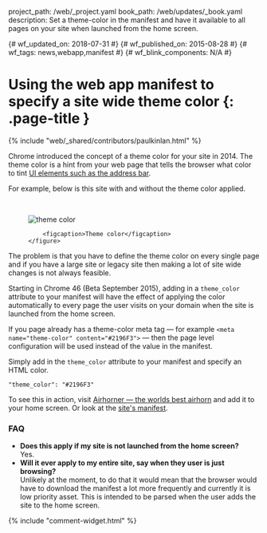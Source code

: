 project_path: /web/_project.yaml
book_path: /web/updates/_book.yaml
description: Set a theme-color in the manifest and have it available to all pages on your site when launched from the home screen.

{# wf_updated_on: 2018-07-31 #}
{# wf_published_on: 2015-08-28 #}
{# wf_tags: news,webapp,manifest #}
{# wf_blink_components: N/A #}

# Using the web app manifest to specify a site wide theme color {: .page-title }

{% include "web/_shared/contributors/paulkinlan.html" %}



Chrome introduced the concept of a theme color for your site in 2014. The theme color
is a hint from your web page that tells the browser what color to tint
 [UI elements such as the address bar](/web/fundamentals/design-and-ux/browser-customization/).  
 
For example, below is this site with and without the theme color applied.

<br>

<div class="clear g-wide--full">
    <figure class="fluid">
        <img src="/web/updates/images/2015-08-29-using-manifest-to-set-sitewide-theme-color/theme-color.png" alt="theme color">

        <figcaption>Theme color</figcaption>
    </figure>
</div>

<div class="clear"></div>

The problem is that you have to define the theme color on every single page and if 
you have a large site or legacy site then making a lot of site wide changes is not
always feasible.

Starting in Chrome 46 (Beta September 2015), adding in a `theme_color` attribute 
to your manifest will have the effect of applying the color automatically 
to every page the user visits on your domain when the site is launched from the home screen.  

If you page already has a theme-color meta tag &mdash; for example `<meta name="theme-color" content="#2196F3">` &mdash;
then the page level configuration will be used instead of the value in the manifest.

Simply add in the `theme_color` attribute to your manifest and specify an HTML color.


    "theme_color": "#2196F3"
    

To see this in action, visit <a href="https://airhorner.com">Airhorner &mdash; the worlds best airhorn</a> 
and add it to your home screen. Or look at the <a href="https://airhorner.com/manifest.json">site's manifest</a>.

### FAQ

* **Does this apply if my site is not launched from the home screen?** <br>
  Yes.
* **Will it ever apply to my entire site, say when they user is just browsing?** <br>
  Unlikely at the moment, to do that it would mean that the browser would have to download the manifest
  a lot more frequently and currently it is low priority asset.  This is intended to be parsed when 
  the user adds the site to the home screen.


{% include "comment-widget.html" %}
